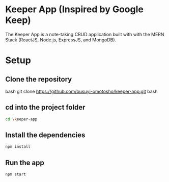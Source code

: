 # Keeper App (Inspired by Google Keep)

The Keeper App is a note-taking CRUD application built with with the MERN Stack (ReactJS, Node.js, ExpressJS, and MongoDB).

# Setup

## Clone the repository

bash
git clone https://github.com/busuyi-omotosho/keeper-app.git
bash

## cd into the project folder

```bash
cd \keeper-app
```

## Install the dependencies

```bash
npm install
```

## Run the app

```bash
npm start
```

